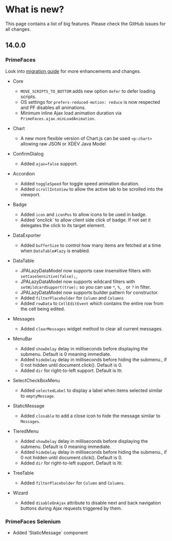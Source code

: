# What is new?

This page contains a list of big features. Please check the GitHub issues for all changes.

## 14.0.0

### PrimeFaces

Look into [migration guide](https://primefaces.github.io/primefaces/14_0_0/#/../migrationguide/14_0_0) for more enhancements and changes.

* Core
    * `MOVE_SCRIPTS_TO_BOTTOM` adds new option `defer` to defer loading scripts.
    * OS settings for `prefers-reduced-motion: reduce` is now respected and PF disables all animations.
    * Minimum inline Ajax load animation duration via `PrimeFaces.ajax.minLoadAnimation`.

* Chart
   * A new more flexible version of Chart.js can be used `<p:chart>` allowing raw JSON or XDEV Java Model
   
* ConfirmDialog
   * Added `ajax=false` support.

* Accordion
    * Added `toggleSpeed` for toggle speed animation duration.
    * Added `scrollIntoView` to allow the active tab to be scrolled into the viewport.
    
* Badge
    * Added `icon` and `iconPos` to allow icons to be used in badge.
    * Added 'onclick` to allow client side click of badge. If not set it delegates the click to its target element.

* DataExporter
    * Added `bufferSize` to control how many items are fetched at a time when `DataTable#lazy` is enabled.

* DataTable
    * JPALazyDataModel now supports case insensitive filters with `setCaseSensitive(false);`,
    * JPALazyDataModel now supports wildcard filters with `setWildcardSupport(true);` so you can use `*`, `%`, `_` or `?` in filter.
    * JPALazyDataModel now supports builder pattern for constructor.
    * Added `filterPlaceholder` for `Column` and `Columns`
    * Added `rowData` to `CellEditEvent` which contains the entire row from the cell being edited.

* Messages
    * Added `clearMessages` widget method to clear all current messages.
    
* MenuBar
    * Added `showDelay` delay in milliseconds before displaying the submenu. Default is 0 meaning immediate.
    * Added `hideDelay` delay in milliseconds before hiding the submenu., if 0 not hidden until document.click(). Default is 0.
    * Added `dir` for right-to-left support. Default is ltr.
    
* SelectCheckBoxMenu
    * Added `selectedLabel` to display a label when items selected similar to `emptyMessage`.
    
* StaticMessage
    * Added `closable` to add a close icon to hide the message similar to `Messages`.

* TieredMenu
    * Added `showDelay` delay in milliseconds before displaying the submenu. Default is 0 meaning immediate.
    * Added `hideDelay` delay in milliseconds before hiding the submenu., if 0 not hidden until document.click(). Default is 0.
    * Added `dir` for right-to-left support. Default is ltr.
    
* TreeTable
    * Added `filterPlaceholder` for `Column` and `Columns`.
    
* Wizard
    * Added `disableOnAjax` attribute to disable next and back navigation buttons during Ajax requests triggered by them.
  
### PrimeFaces Selenium 

* Added 'StaticMessage` component

